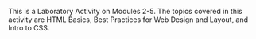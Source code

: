 This is a Laboratory Activity on Modules 2-5.
The topics covered in this activity are HTML Basics, Best Practices for Web Design and Layout, and Intro to CSS. 
